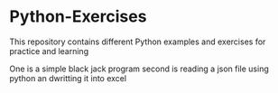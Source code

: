 # Python-Exercises

This repository contains different Python examples and exercises for practice and learning

One is a simple black jack program
second is reading a json file using python an dwritting it into excel
